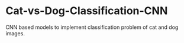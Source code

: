 # Cat-vs-Dog-Classification-CNN
CNN based models to implement classification problem of cat and dog images.
